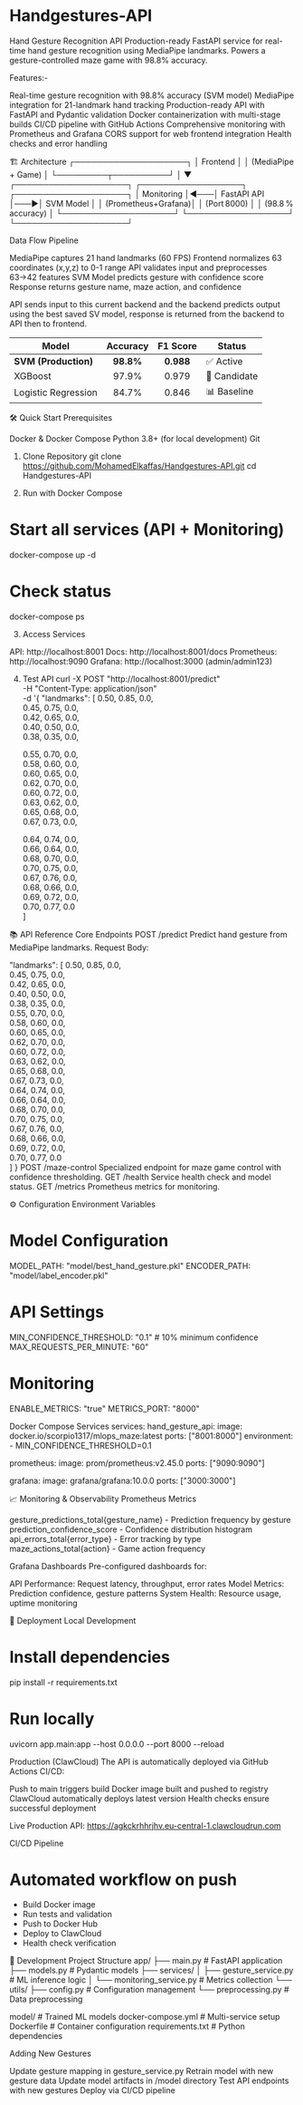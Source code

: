 # Handgestures-API
Hand Gesture Recognition API
Production-ready FastAPI service for real-time hand gesture recognition using MediaPipe landmarks. Powers a gesture-controlled maze game with 98.8% accuracy.

Features:-

Real-time gesture recognition with 98.8% accuracy (SVM model)
MediaPipe integration for 21-landmark hand tracking
Production-ready API with FastAPI and Pydantic validation
Docker containerization with multi-stage builds
CI/CD pipeline with GitHub Actions
Comprehensive monitoring with Prometheus and Grafana
CORS support for web frontend integration
Health checks and error handling

🏗️ Architecture
                        ┌────────────────────┐
                        │     Frontend       │
                        │ (MediaPipe + Game) │
                        └─────────┬──────────┘
                                  │
                                  ▼
┌────────────────────┐     ┌──────────────────┐     ┌────────────────────┐
│     Monitoring      │◀───│    FastAPI API    │───▶│      SVM Model      │
│ (Prometheus+Grafana)│     │     (Port 8000)   │     │  (98.8 % accuracy) │
└────────────────────┘     └──────────────────┘     └────────────────────┘

Data Flow Pipeline

MediaPipe captures 21 hand landmarks (60 FPS)
Frontend normalizes 63 coordinates (x,y,z) to 0-1 range
API validates input and preprocesses 63→42 features
SVM Model predicts gesture with confidence score
Response returns gesture name, maze action, and confidence

API sends input to this current backend and the backend predicts output using the best saved SV model, response is returned from the backend to API then to frontend.

| Model                | Accuracy | F1 Score | Status   |
|----------------------|:--------:|:--------:|----------|
| **SVM (Production)** | **98.8%**| **0.988**| ✅ Active |
| XGBoost              | 97.9%    | 0.979    | 📝 Candidate |
| Logistic Regression  | 84.7%    | 0.846    | 📊 Baseline |

🛠️ Quick Start
Prerequisites

Docker & Docker Compose
Python 3.8+ (for local development)
Git

1. Clone Repository
  git clone https://github.com/MohamedElkaffas/Handgestures-API.git
  cd Handgestures-API

2. Run with Docker Compose
  # Start all services (API + Monitoring)
  docker-compose up -d
  
  # Check status
  docker-compose ps

3. Access Services

API: http://localhost:8001
Docs: http://localhost:8001/docs
Prometheus: http://localhost:9090
Grafana: http://localhost:3000 (admin/admin123)

4. Test API
   curl -X POST "http://localhost:8001/predict" \
  -H "Content-Type: application/json" \
  -d '{
  "landmarks": [
    0.50, 0.85, 0.0,    
    0.45, 0.75, 0.0,    
    0.42, 0.65, 0.0,    
    0.40, 0.50, 0.0,    
    0.38, 0.35, 0.0,    
    
    0.55, 0.70, 0.0,    
    0.58, 0.60, 0.0,    
    0.60, 0.65, 0.0,    
    0.62, 0.70, 0.0,    
    0.60, 0.72, 0.0,    
    0.63, 0.62, 0.0,    
    0.65, 0.68, 0.0,    
    0.67, 0.73, 0.0,    
    
    0.64, 0.74, 0.0,    
    0.66, 0.64, 0.0,    
    0.68, 0.70, 0.0,    
    0.70, 0.75, 0.0,    
    0.67, 0.76, 0.0,    
    0.68, 0.66, 0.0,    
    0.69, 0.72, 0.0,    
    0.70, 0.77, 0.0     
  ]

📚 API Reference
Core Endpoints
POST /predict
Predict hand gesture from MediaPipe landmarks.
Request Body:
  
  "landmarks": [
    0.50, 0.85, 0.0,    
    0.45, 0.75, 0.0,    
    0.42, 0.65, 0.0,    
    0.40, 0.50, 0.0,    
    0.38, 0.35, 0.0,    
    0.55, 0.70, 0.0,    
    0.58, 0.60, 0.0,    
    0.60, 0.65, 0.0,    
    0.62, 0.70, 0.0,    
    0.60, 0.72, 0.0,    
    0.63, 0.62, 0.0,    
    0.65, 0.68, 0.0,    
    0.67, 0.73, 0.0,    
    0.64, 0.74, 0.0,    
    0.66, 0.64, 0.0,    
    0.68, 0.70, 0.0,    
    0.70, 0.75, 0.0,    
    0.67, 0.76, 0.0,    
    0.68, 0.66, 0.0,    
    0.69, 0.72, 0.0,    
    0.70, 0.77, 0.0     
  ]
}
POST /maze-control
Specialized endpoint for maze game control with confidence thresholding.
GET /health
Service health check and model status.
GET /metrics
Prometheus metrics for monitoring.

⚙️ Configuration
Environment Variables

# Model Configuration
MODEL_PATH: "model/best_hand_gesture.pkl"
ENCODER_PATH: "model/label_encoder.pkl"

# API Settings  
MIN_CONFIDENCE_THRESHOLD: "0.1"  # 10% minimum confidence
MAX_REQUESTS_PER_MINUTE: "60"

# Monitoring
ENABLE_METRICS: "true"
METRICS_PORT: "8000"

Docker Compose Services
services:
  hand_gesture_api:
    image: docker.io/scorpio1317/mlops_maze:latest
    ports: ["8001:8000"]
    environment:
      - MIN_CONFIDENCE_THRESHOLD=0.1

  prometheus:
    image: prom/prometheus:v2.45.0
    ports: ["9090:9090"]

  grafana: 
    image: grafana/grafana:10.0.0
    ports: ["3000:3000"]

📈 Monitoring & Observability
Prometheus Metrics

gesture_predictions_total{gesture_name} - Prediction frequency by gesture
prediction_confidence_score - Confidence distribution histogram
api_errors_total{error_type} - Error tracking by type
maze_actions_total{action} - Game action frequency

Grafana Dashboards
Pre-configured dashboards for:

API Performance: Request latency, throughput, error rates
Model Metrics: Prediction confidence, gesture patterns
System Health: Resource usage, uptime monitoring

🚀 Deployment
Local Development
# Install dependencies
pip install -r requirements.txt

# Run locally
uvicorn app.main:app --host 0.0.0.0 --port 8000 --reload

Production (ClawCloud)
The API is automatically deployed via GitHub Actions CI/CD:

Push to main triggers build
Docker image built and pushed to registry
ClawCloud automatically deploys latest version
Health checks ensure successful deployment

Live Production API: https://agkckrhhrjhv.eu-central-1.clawcloudrun.com

CI/CD Pipeline

# Automated workflow on push
- Build Docker image
- Run tests and validation
- Push to Docker Hub
- Deploy to ClawCloud
- Health check verification

🧪 Development
Project Structure
app/
├── main.py              # FastAPI application
├── models.py            # Pydantic models
├── services/
│   ├── gesture_service.py    # ML inference logic
│   └── monitoring_service.py # Metrics collection
└── utils/
    ├── config.py        # Configuration management
    └── preprocessing.py # Data preprocessing

model/                   # Trained ML models
docker-compose.yml       # Multi-service setup
Dockerfile              # Container configuration
requirements.txt        # Python dependencies


Adding New Gestures

Update gesture mapping in gesture_service.py
Retrain model with new gesture data
Update model artifacts in /model directory
Test API endpoints with new gestures
Deploy via CI/CD pipeline



  
  
   
